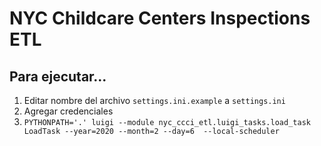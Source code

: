 # NYC Childcare Centers Inspections ETL

## Para ejecutar...

1. Editar nombre del archivo `settings.ini.example` a `settings.ini`
2. Agregar credenciales
3. `PYTHONPATH='.' luigi --module nyc_ccci_etl.luigi_tasks.load_task LoadTask --year=2020 --month=2 --day=6  --local-scheduler`